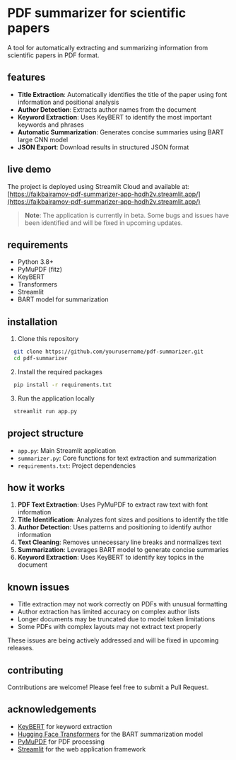 # PDF summarizer for scientific papers

A tool for automatically extracting and summarizing information from scientific papers in PDF format.

## features

- **Title Extraction**: Automatically identifies the title of the paper using font information and positional analysis
- **Author Detection**: Extracts author names from the document
- **Keyword Extraction**: Uses KeyBERT to identify the most important keywords and phrases
- **Automatic Summarization**: Generates concise summaries using BART large CNN model
- **JSON Export**: Download results in structured JSON format

## live demo

The project is deployed using Streamlit Cloud and available at:
[https://faikbairamov-pdf-summarizer-app-hqdh2v.streamlit.app/](https://faikbairamov-pdf-summarizer-app-hqdh2v.streamlit.app/)

> **Note**: The application is currently in beta. Some bugs and issues have been identified and will be fixed in upcoming updates.

## requirements

- Python 3.8+
- PyMuPDF (fitz)
- KeyBERT
- Transformers
- Streamlit
- BART model for summarization

## installation

1. Clone this repository
```bash
  git clone https://github.com/yourusername/pdf-summarizer.git
  cd pdf-summarizer
```

2. Install the required packages
```bash
  pip install -r requirements.txt
```

3. Run the application locally
```bash
  streamlit run app.py
```

## project structure

- `app.py`: Main Streamlit application
- `summarizer.py`: Core functions for text extraction and summarization
- `requirements.txt`: Project dependencies

## how it works

1. **PDF Text Extraction**: Uses PyMuPDF to extract raw text with font information
2. **Title Identification**: Analyzes font sizes and positions to identify the title
3. **Author Detection**: Uses patterns and positioning to identify author information
4. **Text Cleaning**: Removes unnecessary line breaks and normalizes text
5. **Summarization**: Leverages BART model to generate concise summaries
6. **Keyword Extraction**: Uses KeyBERT to identify key topics in the document

## known issues

- Title extraction may not work correctly on PDFs with unusual formatting
- Author extraction has limited accuracy on complex author lists
- Longer documents may be truncated due to model token limitations
- Some PDFs with complex layouts may not extract text properly

These issues are being actively addressed and will be fixed in upcoming releases.

## contributing

Contributions are welcome! Please feel free to submit a Pull Request.

## acknowledgements

- [KeyBERT](https://github.com/MaartenGr/KeyBERT) for keyword extraction
- [Hugging Face Transformers](https://huggingface.co/facebook/bart-large-cnn) for the BART summarization model
- [PyMuPDF](https://github.com/pymupdf/PyMuPDF) for PDF processing
- [Streamlit](https://streamlit.io/) for the web application framework